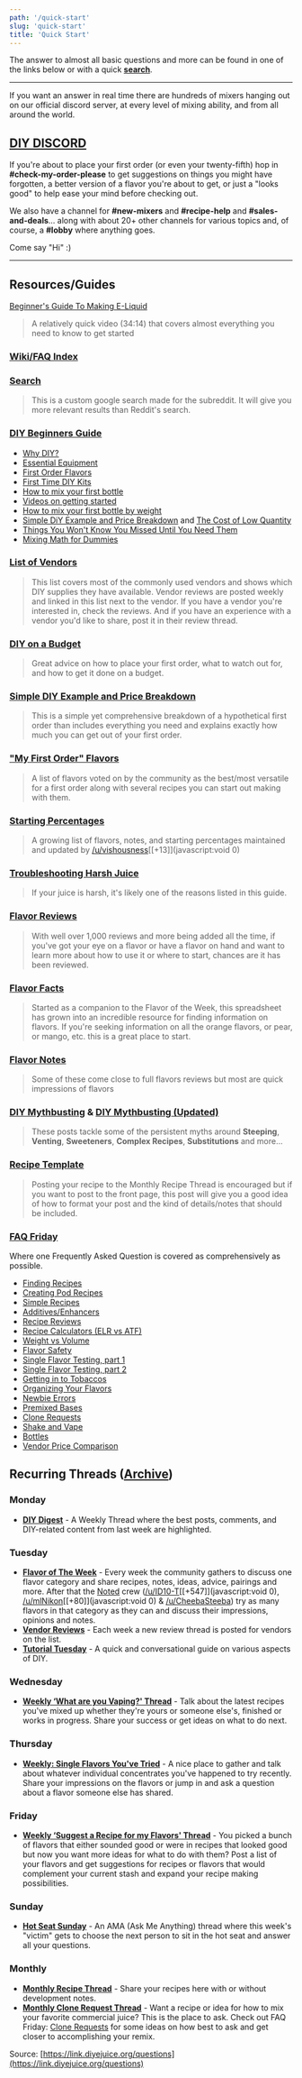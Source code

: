 ```yaml
---
path: '/quick-start'
slug: 'quick-start'
title: 'Quick Start'
---
```


The answer to almost all basic questions and more can be found in one of the links below or with a quick [**search**](http://link.diyejuice.org/search).

---

If you want an answer in real time there are hundreds of mixers hanging out on our official discord server, at every level of mixing ability, and from all around the world.

## [DIY DISCORD](http://link.diyejuice.org/discord)

If you're about to place your first order (or even your twenty-fifth) hop in **#check-my-order-please** to get suggestions on things you might have forgotten, a better version of a flavor you're about to get, or just a "looks good" to help ease your mind before checking out.

We also have a channel for **#new-mixers** and **#recipe-help** and **#sales-and-deals**... along with about 20+ other channels for various topics and, of course, a **#lobby** where anything goes.

Come say "Hi" :)

---

## Resources/Guides

[Beginner's Guide To Making E-Liquid](http://link.diyejuice.org/begin)

> A relatively quick video (34:14) that covers almost everything you need to know to get started

### [Wiki/FAQ Index](http://link.diyejuice.org/2)

### [**Search**](http://link.diyejuice.org/search)

> This is a custom google search made for the subreddit. It will give you more relevant results than Reddit's search.

### [DIY Beginners Guide](http://link.diyejuice.org/3)

- [Why DIY?](http://link.diyejuice.org/why)
- [Essential Equipment](http://link.diyejuice.org/essential)
- [First Order Flavors](http://link.diyejuice.org/6)
- [First Time DIY Kits](http://link.diyejuice.org/kits)
- [How to mix your first bottle](http://link.diyejuice.org/first)
- [Videos on getting started](http://link.diyejuice.org/video)
- [How to mix your first bottle by weight](http://link.diyejuice.org/weight)
- [Simple DiY Example and Price Breakdown](http://link.diyejuice.org/simple) and [The Cost of Low Quantity](http://link.diyejuice.org/cost)
- [Things You Won't Know You Missed Until You Need Them](http://link.diyejuice.org/missed)
- [Mixing Math for Dummies](http://link.diyejuice.org/math)

### [**List of Vendors**](http://link.diyejuice.org/4)

> This list covers most of the commonly used vendors and shows which DIY supplies they have available. Vendor reviews are posted weekly and linked in this list next to the vendor. If you have a vendor you're interested in, check the reviews. And if you have an experience with a vendor you'd like to share, post it in their review thread.

### [**DIY on a Budget**](http://link.diyejuice.org/budget)

> Great advice on how to place your first order, what to watch out for, and how to get it done on a budget.

### [**Simple DIY Example and Price Breakdown**](http://link.diyejuice.org/simple)

> This is a simple yet comprehensive breakdown of a hypothetical first order than includes everything you need and explains exactly how much you can get out of your first order.

### [**"My First Order" Flavors**](http://link.diyejuice.org/6)

> A list of flavors voted on by the community as the best/most versatile for a first order along with several recipes you can start out making with them.

### [**Starting Percentages**](http://link.diyejuice.org/starting)

> A growing list of flavors, notes, and starting percentages maintained and updated by [/u/vishousness](https://www.reddit.com/u/vishousness)[[+13]](javascript:void 0)

### [**Troubleshooting Harsh Juice**](http://link.diyejuice.org/5)

> If your juice is harsh, it's likely one of the reasons listed in this guide.

### [**Flavor Reviews**](http://link.diyejuice.org/8)

> With well over 1,000 reviews and more being added all the time, if you've got your eye on a flavor or have a flavor on hand and want to learn more about how to use it or where to start, chances are it has been reviewed.

### [**Flavor Facts**](https://link.diyejuice.org/Facts000)

> Started as a companion to the Flavor of the Week, this spreadsheet has grown into an incredible resource for finding information on flavors. If you're seeking information on all the orange flavors, or pear, or mango, etc. this is a great place to start.

### [**Flavor Notes**](http://link.diyejuice.org/notes)

> Some of these come close to full flavors reviews but most are quick impressions of flavors

### [**DIY Mythbusting**](http://link.diyejuice.org/myth1) &amp; [DIY Mythbusting (Updated)](http://link.diyejuice.org/myth2)

> These posts tackle some of the persistent myths around **Steeping**, **Venting**, **Sweeteners**, **Complex Recipes**, **Substitutions** and more...

### [**Recipe Template**](http://link.diyejuice.org/template)

> Posting your recipe to the Monthly Recipe Thread is encouraged but if you want to post to the front page, this post will give you a good idea of how to format your post and the kind of details/notes that should be included.

### [**FAQ Friday**](http://link.diyejuice.org/friday)

Where one Frequently Asked Question is covered as comprehensively as possible.

- [Finding Recipes](https://redd.it/bsh24t)
- [Creating Pod Recipes](https://redd.it/cl7jko)
- [Simple Recipes](https://redd.it/8afj7q)
- [Additives/Enhancers](https://redd.it/8h42j4)
- [Recipe Reviews](https://redd.it/8fcsx2)
- [Recipe Calculators (ELR vs ATF)](https://redd.it/94f5rj)
- [Weight vs Volume](https://redd.it/8c40uy/)
- [Flavor Safety](https://redd.it/88f9rs)
- [Single Flavor Testing, part 1](https://redd.it/86od1l)
- [Single Flavor Testing, part 2](https://redd.it/8dsu5d)
- [Getting in to Tobaccos](https://redd.it/982u6c)
- [Organizing Your Flavors](https://redd.it/850e05)
- [Newbie Errors](https://redd.it/96ayxw)
- [Premixed Bases](https://redd.it/83bwg4)
- [Clone Requests](https://redd.it/81kol8)
- [Shake and Vape](https://redd.it/7zt7qb)
- [Bottles](https://redd.it/7y2cs8)
- [Vendor Price Comparison](https://redd.it/7tp4qp)

## Recurring Threads ([Archive](https://www.reddit.com/r/DIY_eJuice/wiki/weekly_monthly_threads))

### Monday

- [**DIY Digest**](http://link.diyejuice.org/hlwiki) - A Weekly Thread where the best posts, comments, and DIY-related content from last week are highlighted.

### Tuesday

- [**Flavor of The Week**](http://link.diyejuice.org/faqfotw) - Every week the community gathers to discuss one flavor category and share recipes, notes, ideas, advice, pairings and more. After that the [Noted](http://link.diyejuice.org/noted) crew ([/u/ID10-T](https://www.reddit.com/u/ID10-T)[[+547]](javascript:void 0), [/u/mlNikon](https://www.reddit.com/u/mlNikon)[[+80]](javascript:void 0) &amp; [/u/CheebaSteeba](https://www.reddit.com/u/CheebaSteeba)) try as many flavors in that category as they can and discuss their impressions, opinions and notes.
- [**Vendor Reviews**](http://link.diyejuice.org/4) - Each week a new review thread is posted for vendors on the list.
- [**Tutorial Tuesday**](http://link.diyejuice.org/tuesday) - A quick and conversational guide on various aspects of DIY.

### Wednesday

- [**Weekly ‘What are you Vaping?' Thread**](http://link.diyejuice.org/wayv) - Talk about the latest recipes you've mixed up whether they're yours or someone else's, finished or works in progress. Share your success or get ideas on what to do next.

### Thursday

- [**Weekly: Single Flavors You've Tried**](http://link.diyejuice.org/sft) - A nice place to gather and talk about whatever individual concentrates you've happened to try recently. Share your impressions on the flavors or jump in and ask a question about a flavor someone else has shared.

### Friday

- [**Weekly ‘Suggest a Recipe for my Flavors' Thread**](http://link.diyejuice.org/suggest) - You picked a bunch of flavors that either sounded good or were in recipes that looked good but now you want more ideas for what to do with them? Post a list of your flavors and get suggestions for recipes or flavors that would complement your current stash and expand your recipe making possibilities.

### Sunday

- [**Hot Seat Sunday**](http://link.diyejuice.org/hot) - An AMA (Ask Me Anything) thread where this week's "victim" gets to choose the next person to sit in the hot seat and answer all your questions.

### Monthly

- [**Monthly Recipe Thread**](http://link.diyejuice.org/recipe) - Share your recipes here with or without development notes.
- [**Monthly Clone Request Thread**](http://link.diyejuice.org/clones) - Want a recipe or idea for how to mix your favorite commercial juice? This is the place to ask. Check out FAQ Friday: [Clone Requests](https://redd.it/81kol8) for some ideas on how best to ask and get closer to accomplishing your remix.

Source: [https://link.diyejuice.org/questions](https://link.diyejuice.org/questions)
